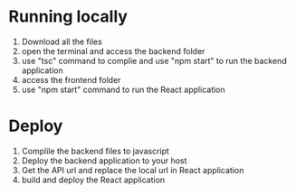 # Running locally

1. Download all the files
2. open the terminal and access the backend folder
3. use "tsc" command to complie and use "npm start" to run the backend application
4. access the frontend folder
5. use "npm start" command to run the React application

# Deploy

1. Complile the backend files to javascript
2. Deploy the backend application to your host
3. Get the API url and replace the local url in React application
4. build and deploy the React application
